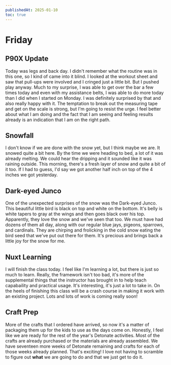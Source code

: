 ```yaml
---
publishedAt: 2025-01-10
toc: true
---
```


# Friday

## P90X Update

Today was legs and back day. I didn't remember what the routine was in this one, so I kind of came into
it blind. I looked at the workout sheet and saw that pull-ups were involved and I cringed just a little
bit. But I pushed play anyway. Much to my surprise, I was able to get over the bar a few times today
and even with my assistance belts, I was able to do more today than I did when I started on Monday. I
was definitely surprised by that and also really happy with it. The temptation to break out the measuring
tape and get on the scale is strong, but I'm going to resist the urge. I feel better about what I am doing
and the fact that I am seeing and feeling results already is an indication that I am on the right path.

## Snowfall

I don't know if we are done with the snow yet, but I think maybe we are. It snowed quite a bit here.
By the time we were heading to bed, a lot of it was already melting. We could hear the dripping and it
sounded like it was raining outside. This morning, there's a fresh layer of snow and quite a bit of it too.
If I had to guess, I'd say we got another half inch on top of the 4 inches we got yesterday.

## Dark-eyed Junco

One of the unexpected surprises of the snow was the Dark-eyed Junco. This beautiful little bird is black on
top and white on the bottom. It's belly is white tapers to gray at the wings and then goes black over his top.
Apparently, they love the snow and we've seen that too. We must have had dozens of them all day, along with our
regular blue jays, pigeons, sparrows, and cardinals. They are chirping and frolicking in the cold snow eating
the bird seed that we've put out there for them. It's precious and brings back a little joy for the snow for me.

## Nuxt Learning

I will finish the class today. I feel like I'm learning a lot, but there is just so much to learn. Really,
the framework isn't too bad, it's more of the supplemental things that the instructor has brought in to help
teach capabaility and practical usage. It's interesting, it's just a lot to take in. On the heels of
finishing this class will be a crash course in making it work with an existing project. Lots and lots of
work is coming really soon!

## Craft Prep

More of the crafts that I ordered have arrived, so now it's a matter of packaging them up for the kids to use
as the days come on. Honestly, I feel like we are ready for the rest of the year's Detonate activities. Most
of the crafts are already purchased or the materials are already assembled. We have seventeen more weeks of
Detonate remaining and crafts for each of those weeks already planned. That's exciting! I love not having
to scramble to figure out **what** we are going to do and that we just get to do it.
